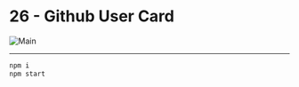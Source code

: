 # **26 - Github User Card**

![Main](https://gpx.ge/challenge/js/img/26_github_user.gif "image")

---
```sh
npm i
npm start
```